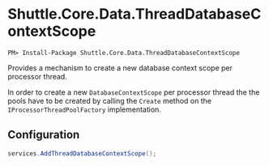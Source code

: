 # Shuttle.Core.Data.ThreadDatabaseContextScope



```
PM> Install-Package Shuttle.Core.Data.ThreadDatabaseContextScope
```

Provides a mechanism to create a new database context scope per processor thread.

In order to create a new `DatabaseContextScope` per processor thread the the pools have to be created by calling the `Create` method on the `IProcessorThreadPoolFactory` implementation.

## Configuration

```c#
services.AddThreadDatabaseContextScope();
```